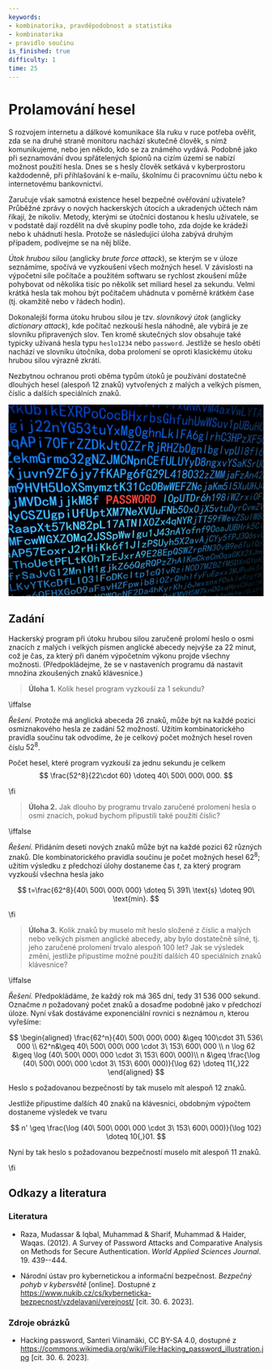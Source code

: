 ```yaml
---
keywords:
- kombinatorika, pravděpodobnost a statistika
- kombinatorika
- pravidlo součinu
is_finished: true
difficulty: 1
time: 25
---
```


# Prolamování hesel

S rozvojem internetu a dálkové komunikace šla ruku v ruce potřeba ověřit, zda se na druhé straně monitoru nachází skutečně člověk, s nímž komunikujeme, nebo jen někdo, kdo se za známého vydává. Podobně jako při seznamování dvou spřátelených špionů na cizím území se nabízí možnost použití hesla. Dnes se s hesly člověk setkává v kyberprostoru každodenně, při přihlašování k e-mailu, školnímu či pracovnímu účtu nebo k internetovému bankovnictví. 

Zaručuje však samotná existence hesel bezpečné ověřování uživatele? Průběžné zprávy o nových hackerských útocích a ukradených účtech nám říkají, že nikoliv. Metody, kterými se útočníci dostanou k heslu uživatele, se v podstatě dají rozdělit na dvě skupiny podle toho, zda dojde ke krádeži nebo k uhádnutí hesla. Protože se následující úloha zabývá druhým případem, podívejme se na něj blíže.

*Útok hrubou silou* (anglicky *brute force attack*), se kterým se v úloze seznámíme, spočívá ve vyzkoušení všech možných hesel. V závislosti na výpočetní síle počítače a použitém softwaru se rychlost zkoušení může pohybovat od několika tisíc po několik set miliard hesel za sekundu. Velmi krátká hesla tak mohou být počítačem uhádnuta v poměrně krátkém čase (tj. okamžitě nebo v řádech hodin). 

Dokonalejší forma útoku hrubou silou je tzv. *slovníkový útok* (anglicky *dictionary attack*), kde počítač nezkouší hesla náhodně, ale vybírá je ze slovníku připravených slov. Ten kromě skutečných slov obsahuje také typicky užívaná hesla typu `heslo1234` nebo `password`. Jestliže se heslo oběti nachází ve slovníku útočníka, doba prolomení se oproti klasickému útoku hrubou silou výrazně zkrátí.

Nezbytnou ochranou proti oběma typům útoků je používání dostatečně dlouhých hesel (alespoň 12 znaků) vytvořených z malých a velkých písmen, číslic a dalších speciálních znaků. 

![Hacking](06_program_hack.jpg)

## Zadání

Hackerský program při útoku hrubou silou zaručeně prolomí heslo o osmi znacích z malých i velkých písmen anglické abecedy nejvýše za 22 minut, což je čas, za který při daném výpočetním výkonu projde všechny možnosti. (Předpokládejme, že se v nastaveních programu dá nastavit množina zkoušených znaků klávesnice.) 

> **Úloha 1.** Kolik hesel program vyzkouší za 1 sekundu?

\iffalse

*Řešení.* Protože má anglická abeceda 26 znaků, může být na každé pozici osmiznakového hesla ze zadání 52 možností. Užitím kombinatorického pravidla součinu tak odvodíme, že je celkový počet možných hesel roven číslu $52^{8}$.

Počet hesel, které program vyzkouší za jednu sekundu je celkem 
$$
\frac{52^8}{22\cdot 60} \doteq 40\ 500\ 000\ 000.
$$ 

\fi

> **Úloha 2.** Jak dlouho by programu trvalo zaručené prolomení hesla o osmi znacích, pokud bychom připustili také použití číslic?

\iffalse

*Řešení.* Přidáním deseti nových znaků může být na každé pozici 62 různých znaků. Dle kombinatorického pravidla součinu je počet možných hesel $62^8$; užitím výsledku z předchozí úlohy dostaneme čas $t$, za který program vyzkouší všechna hesla jako

$$
t=\frac{62^8}{40\ 500\ 000\ 000} \doteq 5\ 391\ \text{s} \doteq 90\ \text{min}.
$$

\fi

> **Úloha 3.** Kolik znaků by muselo mít heslo složené z číslic a malých nebo velkých písmen anglické abecedy, aby bylo dostatečně silné, tj. jeho zaručené prolomení trvalo alespoň 100 let? Jak se výsledek změní, jestliže připustíme možné použití dalších 40 speciálních znaků klávesnice?

\iffalse

*Řešení.* Předpokládáme, že každý rok má 365 dní, tedy 31 536 000 sekund. Označme $n$ požadovaný počet znaků a dosaďme podobně jako v předchozí úloze. Nyní však dostáváme exponenciální rovnici s neznámou $n$, kterou vyřešíme:

$$
\begin{aligned}
\frac{62^n}{40\ 500\ 000\ 000} &\geq 100\cdot 31\ 536\ 000 \\
62^n&\geq 40\ 500\ 000\ 000 \cdot 3\ 153\ 600\ 000 \\
n \log 62 &\geq \log (40\ 500\ 000\ 000 \cdot 3\ 153\ 600\ 000)\\
n &\geq \frac{\log (40\ 500\ 000\ 000 \cdot 3\ 153\ 600\ 000)}{\log 62} \doteq 11{,}22
\end{aligned}
$$


Heslo s požadovanou bezpečností by tak muselo mít alespoň 12 znaků.

Jestliže připustíme dalších 40 znaků na klávesnici, obdobným výpočtem dostaneme výsledek ve tvaru

$$
n' \geq \frac{\log (40\ 500\ 000\ 000 \cdot 3\ 153\ 600\ 000)}{\log 102} \doteq 10{,}01.
$$

Nyní by tak heslo s požadovanou bezpečností muselo mít alespoň 11 znaků. 

\fi

## Odkazy a literatura

### Literatura

*  Raza, Mudassar \& Iqbal, Muhammad \& Sharif, Muhammad \& Haider, Waqas. (2012). A Survey of Password Attacks and Comparative Analysis on Methods for Secure Authentication. *World Applied Sciences Journal*. 19. 439--444.

* Národní ústav pro kybernetickou a informační bezpečnost. *Bezpečný pohyb v kybersvětě* [online]. Dostupné z <https://www.nukib.cz/cs/kyberneticka-bezpecnost/vzdelavani/verejnost/> [cit. 30. 6. 2023].

### Zdroje obrázků

* Hacking password, Santeri Viinamäki, CC BY-SA 4.0, dostupné z <https://commons.wikimedia.org/wiki/File:Hacking_password_illustration.jpg> [cit. 30. 6. 2023].
